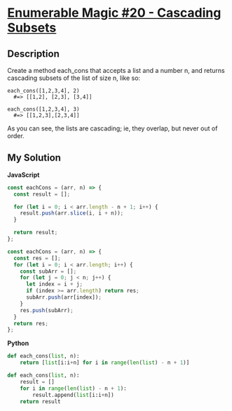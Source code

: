 # [Enumerable Magic #20 - Cascading Subsets](https://www.codewars.com/kata/545af3d185166a3dec001190)

## Description

Create a method each_cons that accepts a list and a number n, and returns cascading subsets of the list of size n, like so:

```
each_cons([1,2,3,4], 2)
  #=> [[1,2], [2,3], [3,4]]

each_cons([1,2,3,4], 3)
  #=> [[1,2,3],[2,3,4]]
```

As you can see, the lists are cascading; ie, they overlap, but never out of order.

## My Solution

**JavaScript**

```js
const eachCons = (arr, n) => {
  const result = [];

  for (let i = 0; i < arr.length - n + 1; i++) {
    result.push(arr.slice(i, i + n));
  }

  return result;
};
```

```js
const eachCons = (arr, n) => {
  const res = [];
  for (let i = 0; i < arr.length; i++) {
    const subArr = [];
    for (let j = 0; j < n; j++) {
      let index = i + j;
      if (index >= arr.length) return res;
      subArr.push(arr[index]);
    }
    res.push(subArr);
  }
  return res;
};
```

**Python**

```py
def each_cons(list, n):
    return [list[i:i+n] for i in range(len(list) - n + 1)]
```

```py
def each_cons(list, n):
    result = []
    for i in range(len(list) - n + 1):
        result.append(list[i:i+n])
    return result
```
